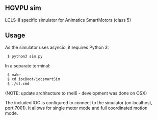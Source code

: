 HGVPU sim
---------

LCLS-II specific simulator for Animatics SmartMotors (class 5)

Usage
-----

As the simulator uses asyncio, it requires Python 3:

```bash
 $ python3 sim.py
```

In a separate terminal:
```bash
 $ make
 $ cd iocBoot/iocsmartSim
 $ ./st.cmd
```

(NOTE: update architecture to rhel6 - development was done on OSX)

The included IOC is configured to connect to the simulator (on localhost, port 7001).
It allows for single motor mode and full coordinated motion mode.
